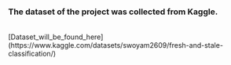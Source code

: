 ###  The dataset of the project was collected from Kaggle.
<br/>
[Dataset_will_be_found_here](https://www.kaggle.com/datasets/swoyam2609/fresh-and-stale-classification/) 
